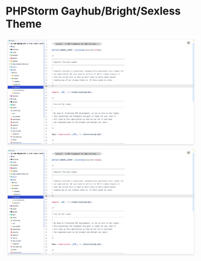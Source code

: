 # PHPStorm Gayhub/Bright/Sexless Theme

<img  src="./screenshot.jpg" alt="screenshot"/>

<img  src="./screenshot.jpg" alt="screenshot"/>
